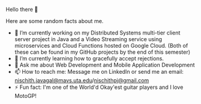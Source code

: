 Hello there 👋


Here are some random facts about me. 

- 🔭 I’m currently working on my Distributed Systems multi-tier client server project in Java and a Video Streaming service using microservices and Cloud Functions hosted on Google Cloud. (Both of these can be found in my GitHub projects by the end of this semester)
- 🌱 I’m currently learning how to gracefully accept rejections. 
- 💬 Ask me about Web Development and Mobile Application Development
- 📫 How to reach me: Message me on LinkedIn or send me an email: nischith.javagal@mavs.uta.edu/nischithpj@gmail.com
- ⚡ Fun fact: I'm one of the World'd Okay'est guitar players and I love MotoGP!

